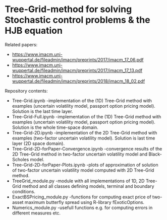 # Tree-Grid-method for solving Stochastic control problems & the HJB equation
Related papers:
- https://www.imacm.uni-wuppertal.de/fileadmin/imacm/preprints/2017/imacm_17_06.pdf
- https://www.imacm.uni-wuppertal.de/fileadmin/imacm/preprints/2017/imacm_17_13.pdf
- https://www.imacm.uni-wuppertal.de/fileadmin/imacm/preprints/2018/imacm_18_02.pdf

Repository contents:

- Tree-Grid.ipynb -implementation of the (1D) Tree-Grid method with examples (uncertain volatility model, passport option pricing model). Solution is the last time layer.
- Tree-Grid-Full.ipynb -implementation of the (1D) Tree-Grid method with examples (uncertain volatility model, passport option pricing model). Solution is the whole time-space domain.
- Tree-Grid-2D.ipynb -implementation of the 2D Tree-Grid method with examples (two-factor uncertain volatility model). Solution is last time layer (2D space domain).
- Tree-Grid-2D-forPaper-Convergence.ipynb -convergence results of the 2D Tree-Grid method in two-factor uncertain volatility model and Black-Scholes model.
- Tree-Grid-2D-forPaper-Plots.ipynb -plots of approximation of solution of two-factor uncertain volatility model computed with 2D Tree-Grid method.
- TreeGrid_module.py -module with all implementations of 1D, 2D Tree-Grid method and all classes defining models, terminal and boundary conditions.
- ExactBSPricing_module.py -functions for computing exact price of two-asset maximum butterfly spread using R-library fExoticOptions.
- Numerics_module.py -usefull functions e.g. for computing errors in different measures etc.
